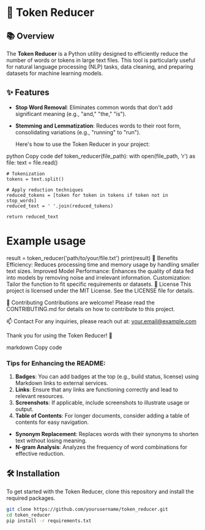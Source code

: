# 🚀 Token Reducer

## 📚 Overview
The **Token Reducer** is a Python utility designed to efficiently reduce the number of words or tokens in large text files. This tool is particularly useful for natural language processing (NLP) tasks, data cleaning, and preparing datasets for machine learning models.

## ✨ Features
- **Stop Word Removal**: Eliminates common words that don't add significant meaning (e.g., "and," "the," "is").
- **Stemming and Lemmatization**: Reduces words to their root form, consolidating variations (e.g., "running" to "run").

  Here's how to use the Token Reducer in your project:

python
Copy code
def token_reducer(file_path):
    with open(file_path, 'r') as file:
        text = file.read()

    # Tokenization
    tokens = text.split()

    # Apply reduction techniques
    reduced_tokens = [token for token in tokens if token not in stop_words]
    reduced_text = ' '.join(reduced_tokens)

    return reduced_text

# Example usage
result = token_reducer('path/to/your/file.txt')
print(result)
🎉 Benefits
Efficiency: Reduces processing time and memory usage by handling smaller text sizes.
Improved Model Performance: Enhances the quality of data fed into models by removing noise and irrelevant information.
Customization: Tailor the function to fit specific requirements or datasets.
📄 License
This project is licensed under the MIT License. See the LICENSE file for details.

🤝 Contributing
Contributions are welcome! Please read the CONTRIBUTING.md for details on how to contribute to this project.

📫 Contact
For any inquiries, please reach out at: your.email@example.com

Thank you for using the Token Reducer! 🌟

markdown
Copy code

### Tips for Enhancing the README:
1. **Badges**: You can add badges at the top (e.g., build status, license) using Markdown links to external services.
2. **Links**: Ensure that any links are functioning correctly and lead to relevant resources.
3. **Screenshots**: If applicable, include screenshots to illustrate usage or output.
4. **Table of Contents**: For longer documents, consider adding a table of contents for easy navigation.






- **Synonym Replacement**: Replaces words with their synonyms to shorten text without losing meaning.
- **N-gram Analysis**: Analyzes the frequency of word combinations for effective reduction.

## 🛠️ Installation

To get started with the Token Reducer, clone this repository and install the required packages.

```bash
git clone https://github.com/yourusername/token_reducer.git
cd token_reducer
pip install -r requirements.txt
